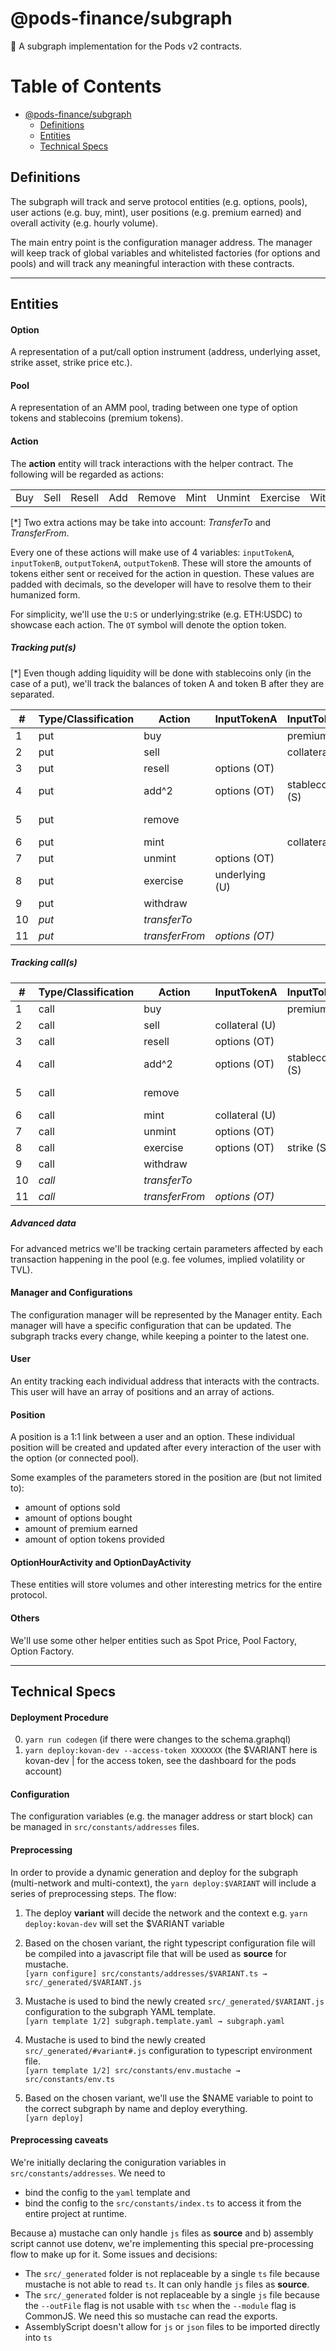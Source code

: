 # @pods-finance/subgraph
🔮 A subgraph implementation for the Pods v2 contracts.


Table of Contents
=================

* [@pods-finance/subgraph](#pods-financesubgraph)
   * [Definitions](#definitions)
   * [Entities](#entities)
   * [Technical Specs](#technical-specs)

## Definitions
The subgraph will track and serve protocol entities (e.g. options, pools), user actions (e.g. buy, mint), user positions (e.g. premium earned) and overall activity (e.g. hourly volume).

The main entry point is the configuration manager address. The manager will keep track of global variables and whitelisted factories (for options and pools) and will track any meaningful interaction with these contracts.

---
## Entities

#### Option
A representation of a put/call option instrument (address, underlying asset, strike asset, strike price etc.).

#### Pool
A representation of an AMM pool, trading between one type of option tokens and stablecoins (premium tokens).

#### Action
The **action** entity will track interactions with the helper contract. The following will be regarded as actions:

| | | | | | | | | |
| - | - | - | - | - | - | - | - | - |
| Buy | Sell | Resell | Add | Remove |Mint | Unmint | Exercise | Withdraw |

[*] Two extra actions may be take into account: *TransferTo* and *TransferFrom*.

Every one of these actions will make use of 4 variables: `inputTokenA`, `inputTokenB`, `outputTokenA`, `outputTokenB`. These will store the amounts of tokens either sent or received for the action in question. These values are padded with decimals, so the developer will have to resolve them to their humanized form.

For simplicity, we'll use the `U:S` or underlying:strike (e.g. ETH:USDC) to showcase each action. The `OT` symbol will denote the option token.



##### Tracking put(s)

[*] Even though adding liquidity will be done with stablecoins only (in the case of a put), we'll track the balances of token A and token B after they are separated.

| # | Type/Classification | Action | InputTokenA | InputTokenB | OutputTokenA | OutputTokenB |
| - | ------------------- | ------ | ----------- | ----------- | ------------ | ------------ |
| 1 | put | buy |  | premium (S) | options (OT) |  |
| 2 | put | sell |  | collateral (S) |  | premium (S) |
| 3 | put | resell | options (OT) | |  | premium (S) |
| 4 | put | add^2 | options (OT) | stablecoins (S) | | |
| 5 | put | remove | | | options (OT) | stablecoins (S) |
| 6 | put | mint |  | collateral (S) | options (OT)  | |
| 7 | put | unmint | options (OT) |  | | collateral (S) |
| 8 | put | exercise | underlying (U) | | | collateral (S) |
| 9 | put | withdraw | | | underlying (U) | collateral (S)
| 10 | *put* | *transferTo* | | | *options (OT)* | |
| 11 | *put* | *transferFrom* | *options (OT)* | | | |


##### Tracking call(s)

| # | Type/Classification | Action | InputTokenA | InputTokenB | OutputTokenA | OutputTokenB |
| - | ------------------- | ------ | ----------- | ----------- | ------------ | ------------ |
| 1 | call | buy | | premium (S) | options (OT) | |
| 2 | call | sell | collateral (U) | | | premium (S) |
| 3 | call | resell | options (OT) | |  | premium (S) |
| 4 | call | add^2 | options (OT) | stablecoins (S) | | |
| 5 | call | remove | | | options (OT) | stablecoins (S) |
| 6 | call | mint | collateral (U) | | options (OT) | |
| 7 | call | unmint | options (OT) |  | collateral (U) | |
| 8 | call | exercise | options (OT) | strike (S) | underlying (U) | |
| 9 | call | withdraw | | |  collateral (U) | strike (S) |
| 10 | *call* | *transferTo* | | | *options (OT)* | |
| 11 | *call* | *transferFrom* | *options (OT)* | | | |

##### Advanced data

For advanced metrics we'll be tracking certain parameters affected by each transaction happening in the pool (e.g. fee volumes, implied volatility or TVL).


#### Manager and Configurations
The configuration manager will be represented by the Manager entity. Each manager will have a specific configuration that can be updated. The subgraph tracks every change, while keeping a pointer to the latest one.

#### User
An entity tracking each individual address that interacts with the contracts. This user will have an array of positions and an array of actions.

#### Position
A position is a 1:1 link between a user and an option. These individual position will be created and updated after every interaction of the user with the option (or connected pool).

Some examples of the parameters stored in the position are (but not limited to):
- amount of options sold
- amount of options bought
- amount of premium earned
- amount of option tokens provided

#### OptionHourActivity and OptionDayActivity

These entities will store volumes and other interesting metrics for the entire protocol.


#### Others
We'll use some other helper entities such as Spot Price, Pool Factory, Option Factory.

---
## Technical Specs
#### Deployment Procedure
0. `yarn run codegen` (if there were changes to the schema.graphql)
1. `yarn deploy:kovan-dev --access-token XXXXXXX` (the $VARIANT here is kovan-dev | for the access token, see the dashboard for the pods account) 
#### Configuration

The configuration variables (e.g. the manager address or start block) can be managed in `src/constants/addresses` files.

#### Preprocessing

In order to provide a dynamic generation and deploy for the subgraph (multi-network and multi-context), the `yarn deploy:$VARIANT` will include a series of preprocessing steps. The flow:

1. The deploy **variant** will decide the network and the context e.g. `yarn deploy:kovan-dev` will set the $VARIANT variable
2. Based on the chosen variant, the right typescript configuration file will be compiled into a javascript file that will be used as **source** for mustache.<br/>`[yarn configure] src/constants/addresses/$VARIANT.ts → src/_generated/$VARIANT.js`

3. Mustache is used to bind the newly created `src/_generated/$VARIANT.js` configuration to the subgraph YAML template.<br/>`[yarn template 1/2] subgraph.template.yaml → subgraph.yaml`

4. Mustache is used to bind the newly created `src/_generated/#variant#.js` configuration to typescript environment file.<br/>`[yarn template 1/2] src/constants/env.mustache → src/constants/env.ts`

5. Based on the chosen variant, we'll use the $NAME variable to point to the correct subgraph by name and deploy everything.<br/>`[yarn deploy]`

#### Preprocessing caveats

We're initially declaring the coniguration variables in `src/constants/addresses`. We need to 
- bind the config to the `yaml` template and
- bind the config to the `src/constants/index.ts` to access it from the entire project at runtime. 

Because a) mustache can only handle `js` files as **source** and b) assembly script cannot use dotenv, we're implementing this special pre-processing flow to make up for it. Some issues and decisions:

- The `src/_generated` folder is not replaceable by a single `ts` file because mustache is not able to read `ts`. It can only handle `js` files as **source**.
- The `src/_generated` folder is not replaceable by a single `js` file because the `--outFile` flag is not usable with `tsc` when the `--module` flag is CommonJS. We need this so mustache can read the exports.
- AssemblyScript doesn't allow for `js` or `json` files to be imported directly into `ts`